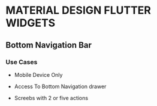 # MATERIAL DESIGN FLUTTER WIDGETS

## Bottom Navigation Bar

### Use Cases

- Mobile Device Only

- Access To Bottom Navigation drawer

- Screebs with 2 or five actions
